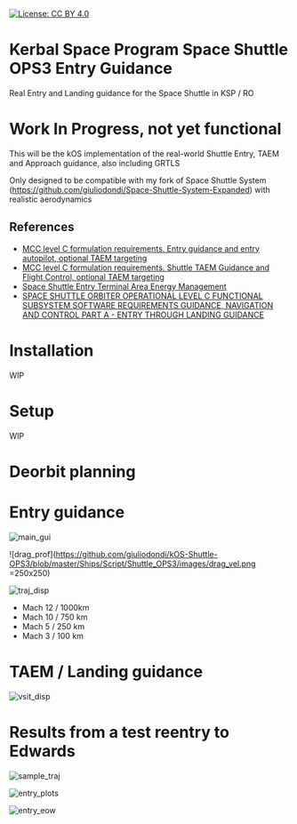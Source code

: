 [![License: CC BY 4.0](https://licensebuttons.net/l/by/4.0/80x15.png)](https://creativecommons.org/licenses/by/4.0/)

# Kerbal Space Program Space Shuttle OPS3 Entry Guidance
Real Entry and Landing guidance for the Space Shuttle in KSP / RO

# Work In Progress, not yet functional

This will be the kOS implementation of the real-world Shuttle Entry, TAEM and Approach guidance, also including GRTLS  

Only designed to be compatible with my fork of Space Shuttle System (https://github.com/giuliodondi/Space-Shuttle-System-Expanded) with realistic aerodynamics  

## References
- [MCC level C formulation requirements. Entry guidance and entry autopilot, optional TAEM targeting](https://ntrs.nasa.gov/api/citations/19800016873/downloads/19800016873.pdf)
- [MCC level C formulation requirements. Shuttle TAEM Guidance and Flight Control, optional TAEM targeting](https://ntrs.nasa.gov/api/citations/19800016874/downloads/19800016874.pdf)
- [Space Shuttle Entry Terminal Area Energy Management](https://ntrs.nasa.gov/api/citations/19920010688/downloads/19920010688.pdf)
- [SPACE SHUTTLE ORBITER OPERATIONAL LEVEL C FUNCTIONAL SUBSYSTEM SOFTWARE REQUIREMENTS GUIDANCE, NAVIGATION AND CONTROL PART A - ENTRY THROUGH LANDING GUIDANCE](https://www.ibiblio.org/apollo/Shuttle/sts83-0001-34%20-%20Guidance%20Entry%20Through%20Landing.pdf)


# Installation

WIP


# Setup

WIP


# Deorbit planning


# Entry guidance

![main_gui](https://github.com/giuliodondi/kOS-Shuttle-OPS3/blob/master/Ships/Script/Shuttle_OPS3/images/ops3_gui.png)



![drag_prof](https://github.com/giuliodondi/kOS-Shuttle-OPS3/blob/master/Ships/Script/Shuttle_OPS3/images/drag_vel.png =250x250)

![traj_disp](https://github.com/giuliodondi/kOS-Shuttle-OPS3/blob/master/Ships/Script/Shuttle_OPS3/images/entry_traj_displays.png)

- Mach 12 / 1000km
- Mach 10 / 750 km
- Mach 5 / 250 km
- Mach 3 / 100 km


# TAEM / Landing guidance

![vsit_disp](https://github.com/giuliodondi/kOS-Shuttle-OPS3/blob/master/Ships/Script/Shuttle_OPS3/images/vsit_displays.png)


# Results from a test reentry to Edwards

![sample_traj](https://github.com/giuliodondi/kOS-Shuttle-OPS3/blob/master/Ships/Script/Shuttle_OPS3/images/traj.png)

![entry_plots](https://github.com/giuliodondi/kOS-Shuttle-OPS3/blob/master/Ships/Script/Shuttle_OPS3/images/entry_plots_1.png)

![entry_eow](https://github.com/giuliodondi/kOS-Shuttle-OPS3/blob/master/Ships/Script/Shuttle_OPS3/images/eow.png)

![]()
